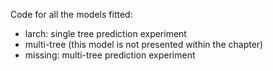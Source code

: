 Code for all the models fitted:

- larch: single tree prediction experiment
- multi-tree (this model is not presented within the chapter)
- missing: multi-tree prediction experiment
